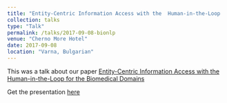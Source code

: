 ```yaml
---
title: "Entity-Centric Information Access with the  Human-in-the-Loop  for the Biomedical Domains"
collection: talks
type: "Talk"
permalink: /talks/2017-09-08-bionlp
venue: "Cherno More Hotel"
date: 2017-09-08
location: "Varna, Bulgarian"
---
```


This was a talk about our paper [Entity-Centric Information Access with the  Human-in-the-Loop  for the Biomedical Domains](https://doi.org/10.26615/978-954-452-044-1_006)

Get the presentation [here](/files/BionlpAtRANLP_V2.pdf)